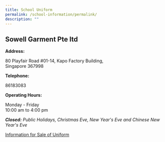 ```yaml
---
title: School Uniform
permalink: /school-information/permalink/
description: ""
---
```

## Sowell Garment Pte ltd
**Address:**

80 Playfair Road #01-14,
Kapo Factory Building,  
Singapore 367998

**Telephone:**  

86183083

**Operating Hours:**  

Monday - Friday   
10:00 am to 4:00 pm

_**Closed:** Public Holidays, Christmas Eve, New Year's Eve and Chinese New Year's Eve_

[Information for Sale of Uniform]()
